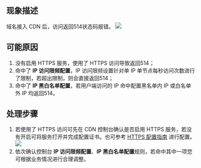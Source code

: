 ## 现象描述

域名接入 CDN 后，访问返回514状态码报错。
![](https://main.qcloudimg.com/raw/799c9f97b32783316c4c46fd544ebff5.png)
## 可能原因

1. 没有启用 HTTPS 服务，使用了 HTTPS 访问导致返回514；
2. 命中了 **IP 访问限频配置**，IP 访问限频设置针对单 IP 单节点每秒访问次数进行了限制，若超出限制，则会直接返回514；
3. 命中了 **IP 黑白名单配置**，若用户端访问的 IP 命中配置黑名单内 IP 或白名单外 IP 均返回514。

## 处理步骤

1. 若使用了 HTTPS 访问可先在 CDN 控制台确认是否启用 HTTPS 服务，若没有开启可将服务打开并完成配置证书。也可参考 [HTTPS 配置指南](https://cloud.tencent.com/document/product/228/41687) 进行配置。
![](https://qcloudimg.tencent-cloud.cn/raw/ebcc105b8c7b8b81671f0368ae66fe41.png)
2. 依次确认控制台 **IP 访问限频配置**、**IP 黑白名单配置**规则，若命中其中一项您可根据业务情况进行合理调整。
